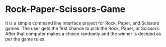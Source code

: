 # Rock-Paper-Scissors-Game
It is a simple command line interface project for Rock, Paper, and Scissors games. The user gets the first chance to pick the Rock, Paper, or Scissors. After that computer makes a choice randomly and the winner is decided as per the game rules.


